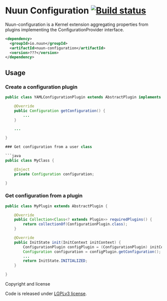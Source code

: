 Nuun Configuration [![Build status](https://travis-ci.org/nuun-io/nuun-configuration.svg?branch=master)](https://travis-ci.org/nuun-io/nuun-configuration)
==================

Nuun-configuration is a Kernel extension aggregating properties from plugins implementing the ConfigurationProvider
interface.

```xml
<dependency>
  <groupId>io.nuun</groupId>
  <artifactId>nuun-configuration</artifactId>
  <version>???</version>
</dependency>
```

## Usage

### Create a configuration plugin

```java
public class YAMLConfigurationPlugin extends AbstractPlugin implements ConfigurationProvider {

    @Override
    public Configuration getConfiguration() {
        ...
    }

    ...

}

### Get configuration from a user class

```java
public class MyClass {

    @Inject
    private Configuration configuration;

}
```

### Get configuration from a plugin

```java
public class MyPlugin extends AbstractPlugin {

    @Override
    public Collection<Class<? extends Plugin>> requiredPlugins() {
        return collectionOf(ConfigurationPlugin.class);
    }

    @Override
    public InitState init(InitContext initContext) {
        ConfigurationPlugin configPlugin = (ConfigurationPlugin) initContext.pluginsRequired().iterator().next();
        Configuration configuration = configPlugin.getConfiguration();
        ...
        return InitState.INITIALIZED;
    }

}
```

Copyright and license

Code is released under [LGPLv3 license](LICENSE).